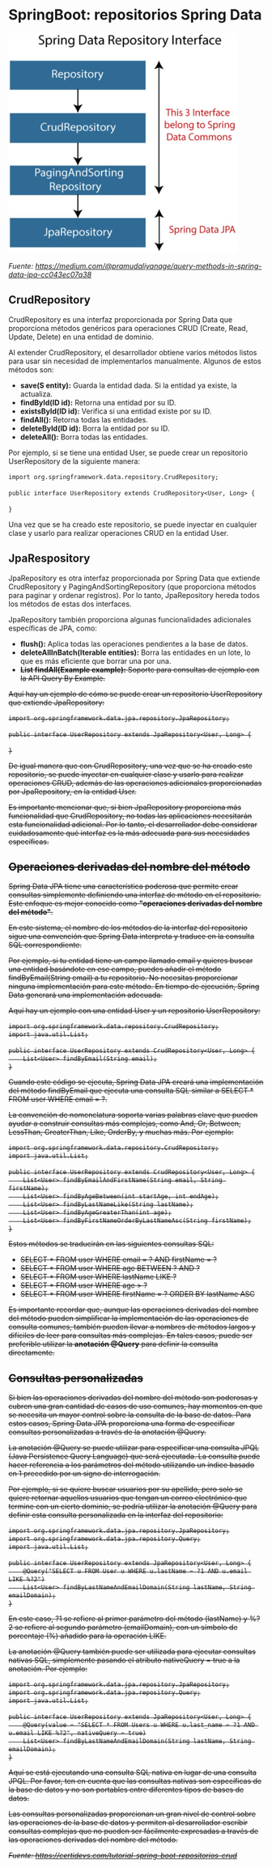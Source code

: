 # SpringBoot: repositorios Spring Data

![alt text](image.png)

*Fuente: https://medium.com/@pramudaliyanage/query-methods-in-spring-data-jpa-cc043ec07a38*

## CrudRepository

CrudRepository es una interfaz proporcionada por Spring Data que proporciona métodos genéricos para operaciones CRUD (Create, Read, Update, Delete) en una entidad de dominio.

Al extender CrudRepository, el desarrollador obtiene varios métodos listos para usar sin necesidad de implementarlos manualmente. Algunos de estos métodos son:

- **save(S entity):** Guarda la entidad dada. Si la entidad ya existe, la actualiza.
- **findById(ID id):** Retorna una entidad por su ID.
- **existsById(ID id):** Verifica si una entidad existe por su ID.
- **findAll():** Retorna todas las entidades.
- **deleteById(ID id):** Borra la entidad por su ID.
- **deleteAll():** Borra todas las entidades.

Por ejemplo, si se tiene una entidad User, se puede crear un repositorio UserRepository de la siguiente manera:

```
import org.springframework.data.repository.CrudRepository;

public interface UserRepository extends CrudRepository<User, Long> {

}
```
Una vez que se ha creado este repositorio, se puede inyectar en cualquier clase y usarlo para realizar operaciones CRUD en la entidad User.

## JpaRespository

JpaRepository es otra interfaz proporcionada por Spring Data que extiende CrudRepository y PagingAndSortingRepository (que proporciona métodos para paginar y ordenar registros). Por lo tanto, JpaRepository hereda todos los métodos de estas dos interfaces.

JpaRepository también proporciona algunas funcionalidades adicionales específicas de JPA, como:

- **flush():** Aplica todas las operaciones pendientes a la base de datos.
- **deleteAllInBatch(Iterable<T> entities):** Borra las entidades en un lote, lo que es más eficiente que borrar una por una.
- **<S extends T> List<S> findAll(Example<S> example):** Soporte para consultas de ejemplo con la API Query By Example.

Aquí hay un ejemplo de cómo se puede crear un repositorio UserRepository que extiende JpaRepository:

```
import org.springframework.data.jpa.repository.JpaRepository;

public interface UserRepository extends JpaRepository<User, Long> {

}
```

De igual manera que con CrudRepository, una vez que se ha creado este repositorio, se puede inyectar en cualquier clase y usarlo para realizar operaciones CRUD, además de las operaciones adicionales proporcionadas por JpaRepository, en la entidad User.

Es importante mencionar que, si bien JpaRepository proporciona más funcionalidad que CrudRepository, no todas las aplicaciones necesitarán esta funcionalidad adicional. Por lo tanto, el desarrollador debe considerar cuidadosamente qué interfaz es la más adecuada para sus necesidades específicas.

## Operaciones derivadas del nombre del método

Spring Data JPA tiene una característica poderosa que permite crear consultas simplemente definiendo una interfaz de método en el repositorio. Este enfoque es mejor conocido como **"operaciones derivadas del nombre del método"**.

En este sistema, el nombre de los métodos de la interfaz del repositorio sigue una convención que Spring Data interpreta y traduce en la consulta SQL correspondiente. 

Por ejemplo, si tu entidad tiene un campo llamado email y quieres buscar una entidad basándote en ese campo, puedes añadir el método findByEmail(String email) a tu repositorio. No necesitas proporcionar ninguna implementación para este método. En tiempo de ejecución, Spring Data generará una implementación adecuada.

Aquí hay un ejemplo con una entidad User y un repositorio UserRepository:

```
import org.springframework.data.repository.CrudRepository;
import java.util.List;

public interface UserRepository extends CrudRepository<User, Long> {
    List<User> findByEmail(String email);
}
```

Cuando este código se ejecuta, Spring Data JPA creará una implementación del método findByEmail que ejecuta una consulta SQL similar a SELECT * FROM user WHERE email = ?.

La convención de nomenclatura soporta varias palabras clave que pueden ayudar a construir consultas más complejas, como And, Or, Between, LessThan, GreaterThan, Like, OrderBy, y muchas más. Por ejemplo:

```
import org.springframework.data.repository.CrudRepository;
import java.util.List;

public interface UserRepository extends CrudRepository<User, Long> {
    List<User> findByEmailAndFirstName(String email, String firstName);
    List<User> findByAgeBetween(int startAge, int endAge);
    List<User> findByLastNameLike(String lastName);
    List<User> findByAgeGreaterThan(int age);
    List<User> findByFirstNameOrderByLastNameAsc(String firstName);
}
```

Estos métodos se traducirán en las siguientes consultas SQL:

- SELECT * FROM user WHERE email = ? AND firstName = ?
- SELECT * FROM user WHERE age BETWEEN ? AND ?
- SELECT * FROM user WHERE lastName LIKE ?
- SELECT * FROM user WHERE age > ?
- SELECT * FROM user WHERE firstName = ? ORDER BY lastName ASC

Es importante recordar que, aunque las operaciones derivadas del nombre del método pueden simplificar la implementación de las operaciones de consulta comunes, también pueden llevar a nombres de métodos largos y difíciles de leer para consultas más complejas. En tales casos, puede ser preferible utilizar la **anotación @Query** para definir la consulta directamente.

## Consultas personalizadas

Si bien las operaciones derivadas del nombre del método son poderosas y cubren una gran cantidad de casos de uso comunes, hay momentos en que se necesita un mayor control sobre la consulta de la base de datos. Para estos casos, Spring Data JPA proporciona una forma de especificar consultas personalizadas a través de la anotación @Query.

La anotación @Query se puede utilizar para especificar una consulta JPQL (Java Persistence Query Language) que será ejecutada. La consulta puede hacer referencia a los parámetros del método utilizando un índice basado en 1 precedido por un signo de interrogación.

Por ejemplo, si se quiere buscar usuarios por su apellido, pero solo se quiere retornar aquellos usuarios que tengan un correo electrónico que termine con un cierto dominio, se podría utilizar la anotación @Query para definir esta consulta personalizada en la interfaz del repositorio:

```
import org.springframework.data.jpa.repository.JpaRepository;
import org.springframework.data.jpa.repository.Query;
import java.util.List;

public interface UserRepository extends JpaRepository<User, Long> {
    @Query("SELECT u FROM User u WHERE u.lastName = ?1 AND u.email LIKE %?2")
    List<User> findByLastNameAndEmailDomain(String lastName, String emailDomain);
}

```

En este caso, ?1 se refiere al primer parámetro del método (lastName) y %?2 se refiere al segundo parámetro (emailDomain), con un símbolo de porcentaje (%) añadido para la operación LIKE.

La anotación @Query también puede ser utilizada para ejecutar consultas nativas SQL, simplemente pasando el atributo nativeQuery = true a la anotación. Por ejemplo:

```
import org.springframework.data.jpa.repository.JpaRepository;
import org.springframework.data.jpa.repository.Query;
import java.util.List;

public interface UserRepository extends JpaRepository<User, Long> {
    @Query(value = "SELECT * FROM Users u WHERE u.last_name = ?1 AND u.email LIKE %?2", nativeQuery = true)
    List<User> findByLastNameAndEmailDomain(String lastName, String emailDomain);
}
```

Aquí se está ejecutando una consulta SQL nativa en lugar de una consulta JPQL. Por favor, ten en cuenta que las consultas nativas son específicas de la base de datos y no son portables entre diferentes tipos de bases de datos.

Las consultas personalizadas proporcionan un gran nivel de control sobre las operaciones de la base de datos y permiten al desarrollador escribir consultas complejas que no pueden ser fácilmente expresadas a través de las operaciones derivadas del nombre del método.


*Fuente: https://certidevs.com/tutorial-spring-boot-repositorios-crud*